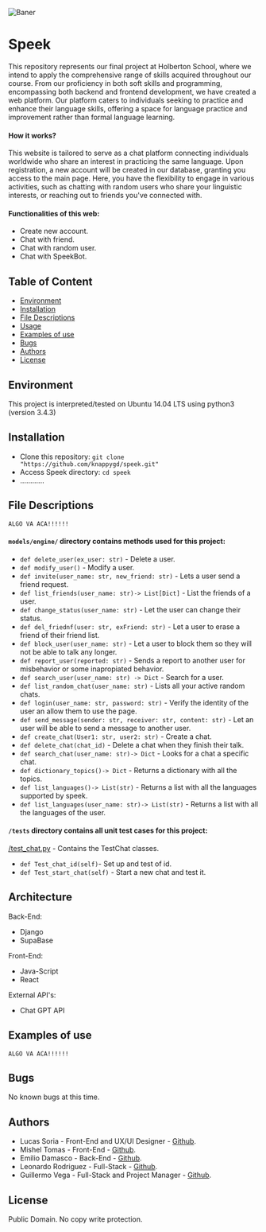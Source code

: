 ![Baner](https://github.com/knappygd/speek/assets/124533439/eee38298-949e-4c4e-b3df-0e4626aaaa78)

# Speek
This repository represents our final project at Holberton School, where we intend to apply the comprehensive range of skills acquired throughout our course. From our proficiency in both soft skills and programming, encompassing both backend and frontend development, we have created a web platform. Our platform caters to individuals seeking to practice and enhance their language skills, offering a space for language practice and improvement rather than formal language learning.
#### How it works?
This website is tailored to serve as a chat platform connecting individuals worldwide who share an interest in practicing the same language. Upon registration, a new account will be created in our database, granting you access to the main page. Here, you have the flexibility to engage in various activities, such as chatting with random users who share your linguistic interests, or reaching out to friends you've connected with.
#### Functionalities of this web:
* Create new account.
* Chat with friend.
* Chat with random user.
* Chat with SpeekBot.
## Table of Content
* [Environment](#environment)
* [Installation](#installation)
* [File Descriptions](#file-descriptions)
* [Usage](#usage)
* [Examples of use](#examples-of-use)
* [Bugs](#bugs)
* [Authors](#authors)
* [License](#license)

## Environment
This project is interpreted/tested on Ubuntu 14.04 LTS using python3 (version 3.4.3)

## Installation
* Clone this repository: `git clone "https://github.com/knappygd/speek.git"`
* Access Speek directory: `cd speek`
* ............

## File Descriptions
``` ALGO VA ACA!!!!!! ```

#### `models/engine/` directory contains methods used for this project:
* `def delete_user(ex_user: str)` - Delete a user.
* `def modify_user()` - Modify a user.
* `def invite(user_name: str, new_friend: str)` - Lets a user send a friend request.
* `def list_friends(user_name: str)-> List[Dict]` - List the friends of a user.
* `def change_status(user_name: str)` - Let the user can change their status.
* `def del_friednf(user: str, exFriend: str)` - Let a user to erase a friend of their friend list.
* `def block_user(user_name: str)` - Let a user to block them so they will not be able to talk any longer.
* `def report_user(reported: str)` - Sends a report to another user for misbehavior or some inapropiated behavior.
* `def search_user(user_name: str) -> Dict` - Search for a user.
* `def list_random_chat(user_name: str)` - Lists all your active random chats.
* `def login(user_name: str, password: str)` - Verify the identity of the user an allow them to use the page.
* `def send_message(sender: str, receiver: str, content: str)` - Let an user will be able to send a message to another user.
* `def create_chat(User1: str, user2: str)` - Create a chat.
* `def delete_chat(chat_id)` - Delete a chat when they finish their talk.
* `def search_chat(user_name: str)-> Dict` - Looks for a chat a specific chat.
* `def dictionary_topics()-> Dict` - Returns a dictionary with all the topics.
* `def list_languages()-> List(str)` - Returns a list with all the languages supported by speek.
* `def list_languages(user_name: str)-> List(str)` - Returns a list with all the languages of the user.

#### `/tests` directory contains all unit test cases for this project:
[/test_chat.py](/tests/test_chat.py) - Contains the TestChat classes.
* `def Test_chat_id(self)`- Set up and test of id.
* `def Test_start_chat(self)` - Start a new chat and test it.

## Architecture
Back-End: 
* Django
* SupaBase

Front-End:
* Java-Script
* React

External API's:
* Chat GPT API

## Examples of use
``` ALGO VA ACA!!!!!! ```

## Bugs
No known bugs at this time.

## Authors
* Lucas Soria - Front-End and UX/UI Designer - [Github](https://github.com/lucassoriabusto).
* Mishel Tomas - Front-End - [Github](https://github.com/Mishel450).
* Emilio Damasco - Back-End - [Github](https://github.com/knappygd).
* Leonardo Rodriguez - Full-Stack - [Github](https://github.com/LeoRod17).
* Guillermo Vega - Full-Stack and Project Manager - [Github](https://github.com/Korchea).

## License
Public Domain. No copy write protection. 
